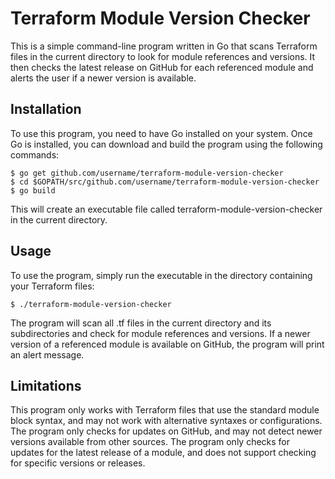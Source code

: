 # Terraform Module Version Checker
This is a simple command-line program written in Go that scans Terraform files in the current directory to look for module references and versions. It then checks the latest release on GitHub for each referenced module and alerts the user if a newer version is available.

## Installation
To use this program, you need to have Go installed on your system. Once Go is installed, you can download and build the program using the following commands:
```
$ go get github.com/username/terraform-module-version-checker
$ cd $GOPATH/src/github.com/username/terraform-module-version-checker
$ go build
```
This will create an executable file called terraform-module-version-checker in the current directory.

## Usage
To use the program, simply run the executable in the directory containing your Terraform files:
```
$ ./terraform-module-version-checker
```
The program will scan all .tf files in the current directory and its subdirectories and check for module references and versions. If a newer version of a referenced module is available on GitHub, the program will print an alert message.

## Limitations
This program only works with Terraform files that use the standard module block syntax, and may not work with alternative syntaxes or configurations.
The program only checks for updates on GitHub, and may not detect newer versions available from other sources.
The program only checks for updates for the latest release of a module, and does not support checking for specific versions or releases.
